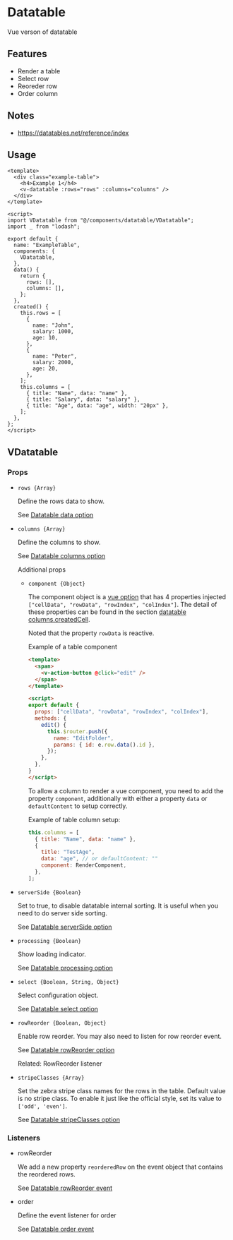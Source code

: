 # Datatable
Vue verson of datatable

## Features
- Render a table
- Select row
- Reoreder row
- Order column

## Notes
- https://datatables.net/reference/index

## Usage
```vue
<template>
  <div class="example-table">
    <h4>Example 1</h4>
    <v-datatable :rows="rows" :columns="columns" />
  </div>
</template>

<script>
import VDatatable from "@/components/datatable/VDatatable";
import _ from "lodash";

export default {
  name: "ExampleTable",
  components: {
    VDatatable,
  },
  data() {
    return {
      rows: [],
      columns: [],
    };
  },
  created() {
    this.rows = [
      {
        name: "John",
        salary: 1000,
        age: 10,
      },
      {
        name: "Peter",
        salary: 2000,
        age: 20,
      },
    ];
    this.columns = [
      { title: "Name", data: "name" },
      { title: "Salary", data: "salary" },
      { title: "Age", data: "age", width: "20px" },
    ];
  },
};
</script>
```

## VDatatable
### Props
- ```rows {Array}```

  Define the rows data to show.

  See [Datatable data option](https://datatables.net/reference/option/data)

- ```columns {Array}```

  Define the columns to show.

  See [Datatable columns option](https://datatables.net/reference/option/columns)

  Additional props
  - ```component {Object}```
    
    The component object is a [vue option](https://cn.vuejs.org/v2/api/#Vue-extend) that has 4 properties injected ```["cellData", "rowData", "rowIndex", "colIndex"]```. The detail of these properties can be found in the section [datatable columns.createdCell](https://datatables.net/reference/option/columns.createdCell).

    Noted that the property ```rowData``` is reactive.

    Example of a table component
    ```html
    <template>
      <span>
        <v-action-button @click="edit" />
      </span>
    </template>

    <script>
    export default {
      props: ["cellData", "rowData", "rowIndex", "colIndex"],
      methods: {
        edit() {
          this.$router.push({
            name: "EditFolder",
            params: { id: e.row.data().id },
          });
        },
      },
    }
    </script>
    ```

    To allow a column to render a vue component, you need to add the property ```component```, additionally with either a property ```data``` or ```defaultContent``` to setup correctly.

    Example of table column setup:
    ```js
    this.columns = [
      { title: "Name", data: "name" },
      {
        title: "TestAge",
        data: "age", // or defaultContent: ""
        component: RenderComponent,
      },
    ];
    ```

- ```serverSide {Boolean}```

    Set to true, to disable datatable internal sorting. It is useful when you need to do server side sorting.

    See [Datatable serverSide option](https://datatables.net/reference/option/serverSide)

- ```processing {Boolean}```

    Show loading indicator.

    See [Datatable processing option](https://datatables.net/reference/option/processing)

- ```select {Boolean, String, Object}```

    Select configuration object.

    See [Datatable select option](https://datatables.net/reference/option/select)

- ```rowReorder {Boolean, Object}```

  Enable row reorder. You may also need to listen for row reorder event.

  See [Datatable rowReorder option](https://datatables.net/reference/option/rowReorder)

  Related: RowReorder listener
- ```stripeClasses {Array}```

  Set the zebra stripe class names for the rows in the table. Default value is no stripe class. To enable it just like the official style, set its value to ```['odd', 'even']```.

  See [Datatable stripeClasses option](https://datatables.net/reference/option/stripeClasses)

### Listeners
- rowReorder

  We add a new property ```reorderedRow``` on the event object that contains the reordered rows.

  See [Datatable rowReorder event](https://datatables.net/reference/event/row-reorder)
- order

  Define the event listener for order

  See [Datatable order event](https://datatables.net/reference/event/order)
